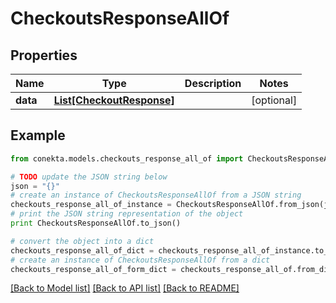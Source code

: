 # CheckoutsResponseAllOf


## Properties
Name | Type | Description | Notes
------------ | ------------- | ------------- | -------------
**data** | [**List[CheckoutResponse]**](CheckoutResponse.md) |  | [optional] 

## Example

```python
from conekta.models.checkouts_response_all_of import CheckoutsResponseAllOf

# TODO update the JSON string below
json = "{}"
# create an instance of CheckoutsResponseAllOf from a JSON string
checkouts_response_all_of_instance = CheckoutsResponseAllOf.from_json(json)
# print the JSON string representation of the object
print CheckoutsResponseAllOf.to_json()

# convert the object into a dict
checkouts_response_all_of_dict = checkouts_response_all_of_instance.to_dict()
# create an instance of CheckoutsResponseAllOf from a dict
checkouts_response_all_of_form_dict = checkouts_response_all_of.from_dict(checkouts_response_all_of_dict)
```
[[Back to Model list]](../README.md#documentation-for-models) [[Back to API list]](../README.md#documentation-for-api-endpoints) [[Back to README]](../README.md)


